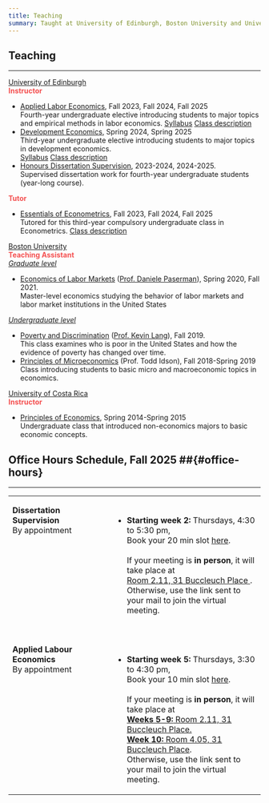 ```yaml
---
title: Teaching
summary: Taught at University of Edinburgh, Boston University and University of Costa Rica
---
```


## Teaching ##
<hr>


<div class="universal-wrapper">
  <div class="media stream-item view-compact">
      <div class="media-body">
          <div class="section-subheading article-title mb-0 mt-0"><a href="https://www.ed.ac.uk/economics" target="_blank" rel="noopener">University of Edinburgh</a></div>
            <div class="article-style">
              <strong><font  color="#F45050">Instructor</font> </strong><br>
              <ul>
                <li>
                  <u>Applied Labor Economics</u>,  Fall 2023, Fall 2024, Fall 2025  <br> Fourth-year undergraduate elective introducing students to major topics and empirical methods in labor economics. <a class="btn btn-outline-primary btn-page-header btn-sm" href="https://cesarlgm.github.io/documents/teaching/outline_labour_24_25.pdf" target="_blank">Syllabus</a> <a class="btn btn-outline-primary btn-page-header btn-sm" href="http://www.drps.ed.ac.uk/25-26/dpt/cxecnm10112.htm" target="_blank">Class description</a>
                </li>
                <li>
                  <u>Development Economics</u>,  Spring 2024, Spring 2025  <br> Third-year undergraduate elective introducing students to major topics in development economics. <br> <a class="btn btn-outline-primary btn-page-header btn-sm" href="https://cesarlgm.github.io/documents/teaching/ECNM10061_Development_Economics 2024-2025.pdf" target="_blank">Syllabus</a>  <a class="btn btn-outline-primary btn-page-header btn-sm" href="http://www.drps.ed.ac.uk/25-26/dpt/cxecnm10061.htm" target="_blank">Class description</a> 
                </li>
                <li>
                  <u>Honours Dissertation Supervision</u>,  2023-2024, 2024-2025. <br> Supervised dissertation work for fourth-year undergraduate students (year-long course).
                </li>
              </ul>
            <strong><font  color="#F45050">Tutor</font> </strong><br>
                <ul>
                  <li>
                    <u>Essentials of Econometrics</u>,  Fall 2023, Fall 2024, Fall 2025  <br> Tutored for this third-year compulsory undergraduate class in Econometrics. <a class="btn btn-outline-primary btn-page-header btn-sm" href="http://www.drps.ed.ac.uk/25-26/dpt/cxecnm10052.htm" target="_blank">Class description</a>
                  </li>
                </ul>
            </div>
      </div>
      <!--<div class="ml-3">
          <img src="/research/images/idn_image_resized.png" height="84" width="150" alt="The Geography of Women's Opportunity: Evidence from Indonesia" loading="lazy">
      </div>-->
  </div>
  <div class="media stream-item view-compact">
      <div class="media-body">
          <div class="section-subheading article-title mb-0 mt-0"><a href="https://www.bu.edu/econ/" target="_blank" rel="noopener">Boston University</a></div>
            <div class="article-style">
              <strong><font   color="#F45050">Teaching Assistant</font> </strong><br>
              <i><u>Graduate level</i></u>
              <ul>
                <li><u>Economics of Labor Markets</u> (<a href="https://sites.google.com/view/paserman/home">Prof. Daniele Paserman</a>), Spring 2020, Fall 2021. <br> Master-level economics studying the behavior of labor markets and labor market institutions in the United States</li>
              </ul>
              <i><u>Undergraduate level</i></u>
              <ul>
                <li><u>Poverty and Discrimination</u> (<a href="https://sites.bu.edu/kevinlang/">Prof. Kevin Lang</a>), Fall 2019. <br> 
                This class examines who is poor in the United States and how the evidence of poverty has changed over time. </li>
                <li><u>Principles of Microeconomics</u> (Prof. Todd Idson), Fall 2018-Spring 2019 <br> Class introducing students to basic micro and macroeconomic topics in economics.</li>
              </ul>
            </div>
      </div>
      <!--<div class="ml-3">
          <img src="/research/images/idn_image_resized.png" height="84" width="150" alt="The Geography of Women's Opportunity: Evidence from Indonesia" loading="lazy">
      </div>-->
  </div>
  <div class="media stream-item view-compact">
      <div class="media-body">
          <div class="section-subheading article-title mb-0 mt-0"><a href="https://economia.ucr.ac.cr/" target="_blank" rel="noopener">University of Costa Rica</a></div>
            <div class="article-style">
             <strong><font  color="#F45050">Instructor</font> </strong><br>
              <ul>
                <li> <u>Principles of Economics</u>, Spring 2014-Spring 2015<br>Undergraduate class that introduced non-economics majors to basic economic concepts.</li>
              </ul>
            </div>
      </div>
      <!--<div class="ml-3">
          <img src="/research/images/idn_image_resized.png" height="84" width="150" alt="The Geography of Women's Opportunity: Evidence from Indonesia" loading="lazy">
      </div>-->
  </div>
</div>
<!--
<div class="clicker" tabindex="1">Click me</div>
<div class="hiddendiv">This is my abstract.</div>
<style>
.clicker {
  cursor:pointer;
}
.hiddendiv {
  display:none;
}
.clicker:focus + .hiddendiv {
  display:block;
}
</style>
-->


## Office Hours Schedule, Fall 2025 ##{#office-hours}
<hr>
<div class="universal-wrapper">

<div class="media stream-item view-compact">
<table width="100%">
<tbody>
<tr>
<td  style="vertical-align:top" width="40%">
<p><strong> Dissertation Supervision</strong><br>
  By appointment
</p>
</td>
<td>
<ul>
  <br> 
  <li><strong>Starting week 2:</strong> Thursdays, 4:30 to 5:30 pm, </li>
  Book your 20 min slot <a href="https://outlook.office365.com/owa/calendar/Meetingslots@uoe.onmicrosoft.com/bookings/">here</a>.<br>
  <br>
  If your meeting is <strong>in person</strong>, it will take place at <a href="https://maps.app.goo.gl/WagPyxj5mxZuw94u5"> <br> <i class="fa-sharp fa-solid fa-location-pin"></i> Room 2.11, 31 Buccleuch Place </a>. <br> Otherwise, use the link sent to your mail to join the virtual meeting.
  <br>
  <br>
<tr>
<td  style="vertical-align:top" width="40%">
<p><strong> Applied Labour Economics</strong><br>
  By appointment
</p>
</td>
</ul>
<td>
<ul>
   <br> 
  <li> <strong>Starting week 5:</strong> Thursdays, 3:30 to 4:30 pm, </li>
  Book your 10 min slot <a href="https://outlook.office365.com/owa/calendar/Meetingslots@uoe.onmicrosoft.com/bookings/">here</a>.<br><br>
  If your meeting is <strong>in person</strong>, it will take place at <a href="https://maps.app.goo.gl/WagPyxj5mxZuw94u5"> <br> <i class="fa-sharp fa-solid fa-location-pin"></i> <strong>Weeks 5-9:</strong> Room 2.11, 31 Buccleuch Place. <br> <i class="fa-sharp fa-solid fa-location-pin"></i> <strong>Week 10:</strong>  Room 4.05, 31 Buccleuch Place</a>. <br> Otherwise, use the link sent to your mail to join the virtual meeting.
</ul>
</td>
</tr>
</tbody>
</table>
</div>
</div>


